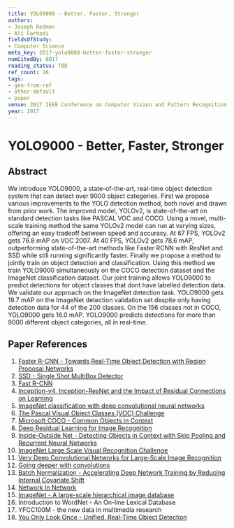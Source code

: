```yaml
---
title: YOLO9000 - Better, Faster, Stronger
authors:
- Joseph Redmon
- Ali Farhadi
fieldsOfStudy:
- Computer Science
meta_key: 2017-yolo9000-better-faster-stronger
numCitedBy: 8017
reading_status: TBD
ref_count: 26
tags:
- gen-from-ref
- other-default
- paper
venue: 2017 IEEE Conference on Computer Vision and Pattern Recognition (CVPR)
year: 2017
---
```


# YOLO9000 - Better, Faster, Stronger

## Abstract

We introduce YOLO9000, a state-of-the-art, real-time object detection system that can detect over 9000 object categories. First we propose various improvements to the YOLO detection method, both novel and drawn from prior work. The improved model, YOLOv2, is state-of-the-art on standard detection tasks like PASCAL VOC and COCO. Using a novel, multi-scale training method the same YOLOv2 model can run at varying sizes, offering an easy tradeoff between speed and accuracy. At 67 FPS, YOLOv2 gets 76.8 mAP on VOC 2007. At 40 FPS, YOLOv2 gets 78.6 mAP, outperforming state-of-the-art methods like Faster RCNN with ResNet and SSD while still running significantly faster. Finally we propose a method to jointly train on object detection and classification. Using this method we train YOLO9000 simultaneously on the COCO detection dataset and the ImageNet classification dataset. Our joint training allows YOLO9000 to predict detections for object classes that dont have labelled detection data. We validate our approach on the ImageNet detection task. YOLO9000 gets 19.7 mAP on the ImageNet detection validation set despite only having detection data for 44 of the 200 classes. On the 156 classes not in COCO, YOLO9000 gets 16.0 mAP. YOLO9000 predicts detections for more than 9000 different object categories, all in real-time.

## Paper References

1. [Faster R-CNN - Towards Real-Time Object Detection with Region Proposal Networks](2015-faster-r-cnn-towards-real-time-object-detection-with-region-proposal-networks)
2. [SSD - Single Shot MultiBox Detector](2016-ssd-single-shot-multibox-detector)
3. [Fast R-CNN](2015-fast-r-cnn)
4. [Inception-v4, Inception-ResNet and the Impact of Residual Connections on Learning](2017-inception-v4-inception-resnet-and-the-impact-of-residual-connections-on-learning)
5. [ImageNet classification with deep convolutional neural networks](2012-alexnet.md)
6. [The Pascal Visual Object Classes (VOC) Challenge](2009-the-pascal-visual-object-classes-voc-challenge)
7. [Microsoft COCO - Common Objects in Context](2014-microsoft-coco-common-objects-in-context)
8. [Deep Residual Learning for Image Recognition](2015-resnet.md)
9. [Inside-Outside Net - Detecting Objects in Context with Skip Pooling and Recurrent Neural Networks](2016-inside-outside-net-detecting-objects-in-context-with-skip-pooling-and-recurrent-neural-networks)
10. [ImageNet Large Scale Visual Recognition Challenge](2015-imagenet-large-scale-visual-recognition-challenge)
11. [Very Deep Convolutional Networks for Large-Scale Image Recognition](2014-vggnet.md)
12. [Going deeper with convolutions](2015-going-deeper-with-convolutions)
13. [Batch Normalization - Accelerating Deep Network Training by Reducing Internal Covariate Shift](2015-batch-normalization-accelerating-deep-network-training-by-reducing-internal-covariate-shift)
14. [Network In Network](2014-network-in-network)
15. [ImageNet - A large-scale hierarchical image database](2009-imagenet-a-large-scale-hierarchical-image-database)
16. Introduction to WordNet - An On-line Lexical Database
17. YFCC100M - the new data in multimedia research
18. [You Only Look Once - Unified, Real-Time Object Detection](2016-you-only-look-once-unified-real-time-object-detection)
